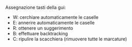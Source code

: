 Assegnazione tasti della gui:
- W: cerchiare automaticamente le caselle
- E: annerire automaticamente le caselle
- R: ottenere un suggerimento
- B: effettuare backtracking
- C: ripulire la scacchiera (rimuovere tutte le marcature)
